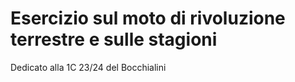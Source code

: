 # Esercizio sul moto di rivoluzione terrestre e sulle stagioni
Dedicato alla 1C 23/24 del Bocchialini
